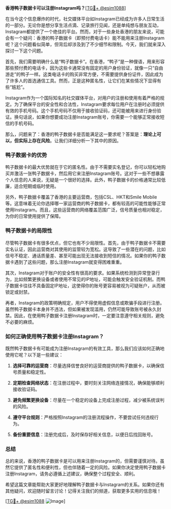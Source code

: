 **香港鸭子数据卡可以注册Instagram吗？**[[TG💪+ @esim1088](https://t.me/s/esim1088)]

在当今这个信息爆炸的时代，社交媒体平台如Instagram已经成为许多人日常生活的一部分。无论你是想分享生活点滴、记录旅行见闻，还是单纯想与朋友互动，Instagram都提供了一个绝佳的平台。然而，对于一些身处香港的朋友来说，可能会有一个疑问：香港的鸭子数据卡（即预付费电话卡）能不能用来注册Instagram呢？这个问题看似简单，但背后却涉及到了不少细节和限制。今天，我们就来深入探讨一下这个问题。

首先，我们需要明确什么是“鸭子数据卡”。在香港，“鸭子”是一种俚语，用来形容那些预付费的电话卡，因为这些卡通常没有固定的用户身份验证，就像一只“自由游走”的鸭子一样。这类电话卡的购买非常方便，不需要提供身份证件，因此成为了许多人的首选通信工具。然而，正是这种匿名性，让它们在某些情况下显得有些“尴尬”。

Instagram作为一个国际知名的社交媒体平台，对用户的注册和使用有着严格的规定。为了确保平台的安全性和合法性，Instagram要求每位用户在注册时必须提供有效的手机号码。这个手机号码不仅用于接收验证码，还可能被用来进行身份验证。换句话说，如果你想要成功注册Instagram账号，你需要一个能够正常接收短信的手机号码。

那么，问题来了：香港的鸭子数据卡是否能满足这一要求呢？答案是：**理论上可以，但实际上存在风险**。让我们详细分析一下其中的原因。

### 鸭子数据卡的优势

鸭子数据卡的最大优势就在于它的匿名性。由于不需要实名登记，你可以轻松地购买并激活一张鸭子数据卡，然后用它来注册Instagram账号。这对于一些不想暴露个人信息的人来说，无疑是一个很好的选择。此外，鸭子数据卡的价格通常比较低廉，适合短期或临时使用。

另外，鸭子数据卡覆盖了香港的主要运营商，包括CSL、HKT和Smile Mobile等。这意味着无论你选择哪一家运营商的鸭子数据卡，都有较高的可能性能够正常使用Instagram。而且，这些运营商的网络覆盖范围广泛，信号质量也相对稳定，为你的日常使用提供了保障。

### 鸭子数据卡的局限性

尽管鸭子数据卡有很多优点，但它也有不少局限性。首先，由于鸭子数据卡不需要实名认证，因此运营商对其使用的监管较为宽松。这导致了一些潜在的问题，比如信号不稳定、通话质量差、甚至可能出现无法接收到短信的情况。如果你的鸭子数据卡遇到了这些问题，那么注册Instagram就变得困难重重。

其次，Instagram对于账户的安全性有很高的要求。如果系统检测到异常登录行为，比如频繁更换设备或者使用不常见的IP地址，可能会触发安全验证机制。而鸭子数据卡往往不具备固定IP地址，这使得你的账号更容易被视为可疑账户，从而被锁定或封禁。

再者，Instagram的政策明确规定，用户不得使用虚假信息或欺骗手段进行注册。虽然鸭子数据卡本身并不违法，但如果被发现滥用，仍然可能导致账号被永久封禁。因此，在使用鸭子数据卡注册Instagram时，一定要注意遵守相关规则，避免不必要的麻烦。

### 如何正确使用鸭子数据卡注册Instagram？

既然鸭子数据卡有可能成为注册Instagram的有效工具，那么我们应该如何正确地使用它呢？以下是一些建议：

1. **选择可靠的运营商**：尽量选择信誉良好的运营商提供的鸭子数据卡，以确保信号质量和稳定性。
   
2. **定期检查网络状态**：在注册过程中，要时刻关注网络连接情况，确保能够顺利接收验证码。

3. **避免频繁更换设备**：尽量在一个稳定的设备上完成注册过程，减少被系统误判的风险。

4. **遵守平台规则**：严格按照Instagram的注册流程操作，不要尝试任何违规行为。

5. **备份重要信息**：注册完成后，及时保存好相关信息，以便日后找回账号。

### 总结

总的来说，香港的鸭子数据卡是可以用来注册Instagram的，但需要谨慎对待。虽然它提供了匿名性和便利性，但也伴随着一定的风险。如果你决定使用鸭子数据卡注册Instagram，请务必遵循上述建议，确保整个过程安全、顺利。

希望这篇文章能帮助大家更好地理解鸭子数据卡与Instagram的关系。如果你还有其他疑问，欢迎随时留言讨论！记得关注我们的频道，获取更多实用的信息哦！

[[TG💪+ @esim1088](https://t.me/s/esim1088) ![Image](https://i.postimg.cc/4NQfJmqS/Snipaste-2025-05-13-00-14-12.png)]
